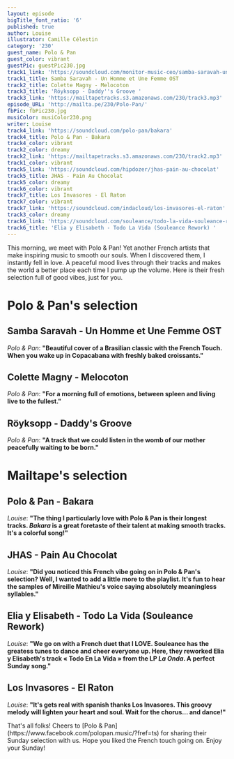 ```yaml
---
layout: episode
bigTitle_font_ratio: '6'
published: true
author: Louise
illustrator: Camille Célestin
category: '230'
guest_name: Polo & Pan
guest_color: vibrant
guestPic: guestPic230.jpg
track1_link: 'https://soundcloud.com/monitor-music-ceo/samba-saravah-un-homme-et-une'
track1_title: Samba Saravah - Un Homme et Une Femme OST
track2_title: Colette Magny - Melocoton
track3_title: 'Röyksopp - Daddy''s Groove '
track3_link: 'https://mailtapetracks.s3.amazonaws.com/230/track3.mp3'
episode_URL: 'http://mailta.pe/230/Polo-Pan/'
fbPic: fbPic230.jpg
musiColor: musiColor230.png
writer: Louise
track4_link: 'https://soundcloud.com/polo-pan/bakara'
track4_title: Polo & Pan - Bakara
track4_color: vibrant
track2_color: dreamy
track2_link: 'https://mailtapetracks.s3.amazonaws.com/230/track2.mp3'
track1_color: vibrant
track5_link: 'https://soundcloud.com/hipdozer/jhas-pain-au-chocolat'
track5_title: JHAS - Pain Au Chocolat
track5_color: dreamy
track6_color: vibrant
track7_title: Los Invasores - El Raton
track7_color: vibrant
track7_link: 'https://soundcloud.com/indacloud/los-invasores-el-raton'
track3_color: dreamy
track6_link: 'https://soundcloud.com/souleance/todo-la-vida-souleance-rework-1'
track6_title: 'Elia y Elisabeth - Todo La Vida (Souleance Rework) '
---
```

<p id="introduction">This morning, we meet with Polo & Pan! Yet another French artists that make inspiring music to smooth our souls. When I discovered them, I instantly fell in love. A peaceful mood lives through their tracks and makes the world a better place each time I pump up the volume. Here is their fresh selection full of good vibes, just for you.</p>

# Polo & Pan's selection

## Samba Saravah - Un Homme et Une Femme OST
_Polo & Pan_: **"**Beautiful cover of a Brasilian classic with the French Touch. When you wake up in Copacabana with freshly baked croissants.**"**

## Colette Magny - Melocoton
_Polo & Pan_: **"**For a morning full of emotions, between spleen and living live to the fullest.**"**

## Röyksopp - Daddy's Groove 
_Polo & Pan_: **"**A track that we could listen in the womb of our mother peacefully waiting to be born.**"**

# Mailtape's selection

## Polo & Pan - Bakara
_Louise_: **"**The thing I particularly love with Polo & Pan is their longest tracks. _Bakara_ is a great foretaste of their talent at making smooth tracks. It's a colorful song!**"**

## JHAS - Pain Au Chocolat
_Louise_: **"**Did you noticed this French vibe going on in Polo & Pan's selection? Well, I wanted to add a little more to the playlist. It's fun to hear the samples of Mireille Mathieu's voice saying absolutely meaningless syllables.**"**

## Elia y Elisabeth - Todo La Vida (Souleance Rework)
_Louise_: **"**We go on with a French duet that I LOVE. Souleance has the greatess tunes to dance and cheer everyone up. Here, they reworked Elia y Elisabeth's track « Todo En La Vida » from the LP _La Onda_. A perfect Sunday song.**"**

## Los Invasores - El Raton
_Louise_: **"**It's gets real with spanish thanks Los Invasores. This groovy melody will lighten your heart and soul. Wait for the chorus... and dance!**"**

<p id="outroduction">That's all folks! Cheers to [Polo & Pan](https://www.facebook.com/polopan.music/?fref=ts) for sharing their Sunday selection with us. Hope you liked the French touch going on. Enjoy your Sunday!</p>

